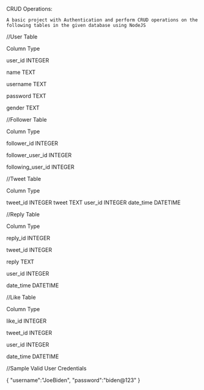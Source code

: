 CRUD Operations:
    
    
    A basic project with Authentication and perform CRUD operations on the following tables in the given database using NodeJS
    
    
//User Table



Column	    Type

user_id	    INTEGER

name	    TEXT

username	TEXT

password	TEXT

gender	    TEXT


//Follower Table



Column	            Type

follower_id	        INTEGER

follower_user_id	INTEGER

following_user_id	INTEGER




//Tweet Table

Column	    Type

tweet_id	INTEGER
tweet	    TEXT
user_id	    INTEGER
date_time	DATETIME


//Reply Table

Column	    Type

reply_id	INTEGER

tweet_id	INTEGER

reply	    TEXT

user_id	    INTEGER

date_time	DATETIME




//Like Table

Column	    Type

like_id	    INTEGER

tweet_id	INTEGER

user_id	    INTEGER

date_time	DATETIME




//Sample Valid User Credentials



{
  "username":"JoeBiden",
  "password":"biden@123"
}
